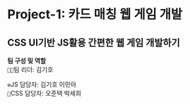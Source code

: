 # Project-1: 카드 매칭 웹 게임 개발
## CSS UI기반 JS활용 간편한 웹 게임 개발하기

**팀 구성 및 역할**<br>
`👨‍🦲`팀 리더: 김기호<br>

`⚙️`JS 담당자: 김기호 이민아<br>
`🎨`CSS 담당자: 오준택 박세희
